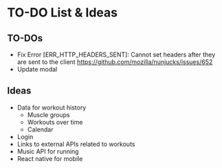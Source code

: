 # TO-DO List & Ideas

## TO-DOs
* Fix Error [ERR_HTTP_HEADERS_SENT]: Cannot set headers after they are sent to the client
https://github.com/mozilla/nunjucks/issues/652
* Update modal
## Ideas
* Data for workout history
    * Muscle groups
    * Workouts over time
    * Calendar
* Login
* Links to external APIs related to workouts
* Music API for running
* React native for mobile
